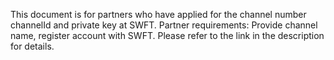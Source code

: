This document is for partners who have applied for the channel number channelId and private key at SWFT.
Partner requirements: Provide channel name, register account with SWFT.
Please refer to the link in the description for details.
